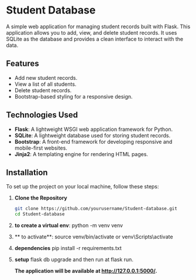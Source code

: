 # Student Database

A simple web application for managing student records built with Flask. This application allows you to add, view, and delete student records. It uses SQLite as the database and provides a clean interface to interact with the data.

## Features

- Add new student records.
- View a list of all students.
- Delete student records.
- Bootstrap-based styling for a responsive design.

## Technologies Used

- **Flask**: A lightweight WSGI web application framework for Python.
- **SQLite**: A lightweight database used for storing student records.
- **Bootstrap**: A front-end framework for developing responsive and mobile-first websites.
- **Jinja2**: A templating engine for rendering HTML pages.

## Installation

To set up the project on your local machine, follow these steps:

1. **Clone the Repository**

   ```sh
   git clone https://github.com/yourusername/Student-database.git
   cd Student-database

2. **to create a virtual env**:
   python -m venv venv
3. ** to activate**:
   source venv/bin/activate or venv\Scripts\activate
4. **dependencies**
   pip install -r requirements.txt
5. **setup**
   flask db upgrade  and then run at flask run.

   **The application will be available at http://127.0.0.1:5000/.**
